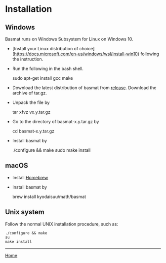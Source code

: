 # Installation

## Windows

Basmat runs on Windows Subsystem for Linux on Windows 10.

* [Install your Linux distribution of choice] (https://docs.microsoft.com/en-us/windows/wsl/install-win10) following the instruction.
* Run the following in the bash shell.

    sudo apt-get install gcc make

* Download the latest distribution of basmat from [release](https://github.com/kyodaisuu/basmat/releases). Download the archive of tar.gz.
* Unpack the file by

    tar xfvz vx.y.tar.gz

* Go to the directory of basmat-x.y.tar.gz by

    cd basmat-x.y.tar.gz

* Install basmat by

    ./configure && make
    sudo make install

## macOS

* Install [Homebrew](https://brew.sh/)
* Install basmat by

    brew install kyodaisuu/math/basmat

## Unix system

Follow the normal UNIX installation procedure, such as:

    ./configure && make
    su
    make install

----
[Home](index.md)
